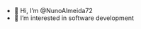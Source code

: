- 👋 Hi, I’m @NunoAlmeida72
- 👀 I’m interested in software development

<!---
NunoAlmeida72/NunoAlmeida72 is a ✨ special ✨ repository because its `README.md` (this file) appears on your GitHub profile.
You can click the Preview link to take a look at your changes.
--->
